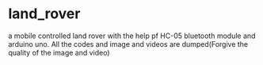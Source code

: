 # land_rover
a mobile controlled land rover with the help pf HC-05 bluetooth module and arduino uno. All the codes and image and videos are dumped(Forgive the quality of the image and video)

